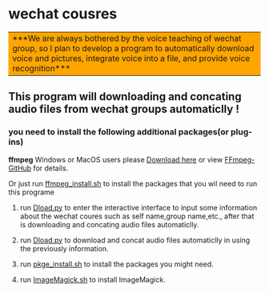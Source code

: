 # wechat cousres
<table><tr><td bgcolor=orange>***We are always bothered by the voice teaching of wechat group, so I plan to develop a program to automatically download voice and pictures, integrate voice into a file, and provide voice recognition***</td></tr></table> 

## This program will downloading and concating audio files from wechat groups automaticlly !

### you need to install the following **additional** packages(or plug-ins)  
**ffmpeg**
Windows or MacOS users please [Download here](https://ffmpeg.zeranoe.com/builds/) or view [FFmpeg-GitHub](https://github.com/FFmpeg/FFmpeg) for details.  

Or just run [ffmpeg_install.sh](./ffmpeg_install.sh) to install the packages that you wil need to run this programe

1. run [Dload.py](Dload.py) to enter the interactive interface to input some information about the wechat coures such as self name,group name,etc., after that is downloading and concating audio files automaticlly.  

2. run [Dload.py](Dload_Lite.py) to download and concat audio files automaticlly in using the previously information.  

3. run [pkge_install.sh](pkge_install.sh) to install the packages you might need.

4. run [ImageMagick.sh](ImageMagick.sh) to install ImageMagick.  


